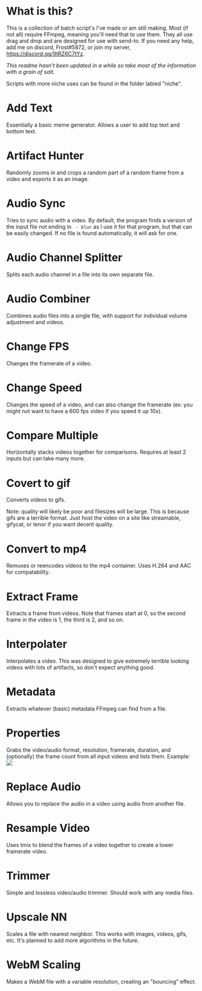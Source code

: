 # What is this?
This is a collection of batch script's I've made or am still making. Most (if not all) require FFmpeg, meaning you'll need that to use them. They all use drag and drop and are designed for use with send-to. If you need any help, add me on discord, Frost#5872, or join my server, https://discord.gg/9tRZ6C7tYz.

*This readme hasn't been updated in a while so take most of the information with a grain of salt.*

Scripts with more niche uses can be found in the folder labled "niche".

# Add Text
Essentially a basic meme generator. Allows a user to add top text and bottom text.

# Artifact Hunter
Randomly zooms in and crops a random part of a random frame from a video and exports it as an image.

# Audio Sync
Tries to sync audio with a video. By default, the program finds a version of the input file not ending in ` - blur` as I use it for that program, but that can be easily changed. If no file is found automatically, it will ask for one.

# Audio Channel Splitter
Splits each audio channel in a file into its own separate file.

# Audio Combiner
Combines audio files into a single file, with support for individual volume adjustment and videos.

# Change FPS
Changes the framerate of a video.

# Change Speed
Changes the speed of a video, and can also change the framerate (ex: you might not want to have a 600 fps video if you speed it up 10x).

# Compare Multiple
Horizontally stacks videos together for comparisons. Requires at least 2 inputs but can take many more.

# Covert to gif
Converts videos to gifs.

Note: quality will likely be poor and filesizes will be large. This is because gifs are a terrible format. Just host the video on a site like streamable, gifycat, or tenor if you want decent quality.

# Convert to mp4
Remuxes or reencodes videos to the mp4 container. Uses H.264 and AAC for compatability.

# Extract Frame
Extracts a frame from videos. Note that frames start at 0, so the second frame in the video is 1, the third is 2, and so on.

# Interpolater
Interpolates a video. This was designed to give extremely terrible looking videos with lots of artifacts, so don't expect anything good.

# Metadata
Extracts whatever (basic) metadata FFmpeg can find from a file.

# Properties
Grabs the video/audio format, resolution, framerate, duration, and (optionally) the frame count from all input videos and lists them.
Example: ![](https://i.ibb.co/pLjqC3q/image.jpg)

# Replace Audio
Allows you to replace the audio in a video using audio from another file.

# Resample Video
Uses tmix to blend the frames of a video together to create a lower framerate video.

# Trimmer
Simple and lossless video/audio trimmer. Should work with any media files.

# Upscale NN
Scales a file with nearest neighbor. This works with images, videos, gifs, etc. It's planned to add more algorithms in the future.

# WebM Scaling
Makes a WebM file with a variable resolution, creating an "bouncing" effect.